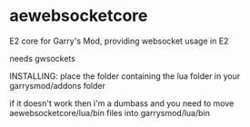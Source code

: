 # aewebsocketcore
E2 core for Garry's Mod, providing websocket usage in E2


needs gwsockets

INSTALLING:
place the folder containing the lua folder in your garrysmod/addons folder

if it doesn't work then i'm a dumbass and you need to move aewebsocketcore/lua/bin files into garrysmod/lua/bin
